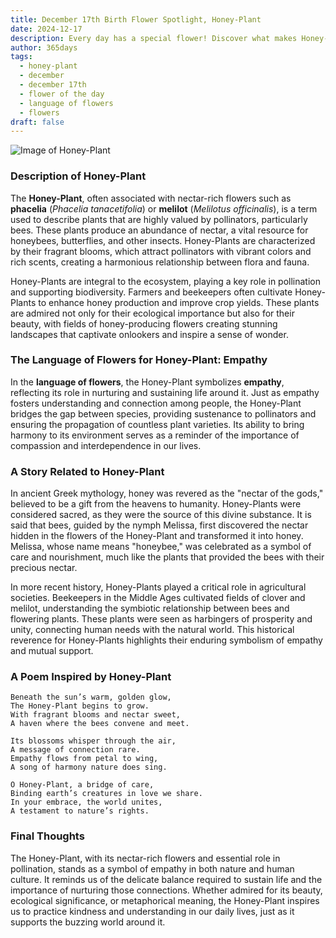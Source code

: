 ```yaml
---
title: December 17th Birth Flower Spotlight, Honey-Plant
date: 2024-12-17
description: Every day has a special flower! Discover what makes Honey-Plant unique as today’s birth flower and its symbolic meaning.
author: 365days
tags:
  - honey-plant
  - december
  - december 17th
  - flower of the day
  - language of flowers
  - flowers
draft: false
---
```


![Image of Honey-Plant](https://cdn.pixabay.com/photo/2019/02/07/08/08/hoya-3980637_960_720.jpg#center)


### Description of Honey-Plant

The **Honey-Plant**, often associated with nectar-rich flowers such as **phacelia** (_Phacelia tanacetifolia_) or **melilot** (_Melilotus officinalis_), is a term used to describe plants that are highly valued by pollinators, particularly bees. These plants produce an abundance of nectar, a vital resource for honeybees, butterflies, and other insects. Honey-Plants are characterized by their fragrant blooms, which attract pollinators with vibrant colors and rich scents, creating a harmonious relationship between flora and fauna.

Honey-Plants are integral to the ecosystem, playing a key role in pollination and supporting biodiversity. Farmers and beekeepers often cultivate Honey-Plants to enhance honey production and improve crop yields. These plants are admired not only for their ecological importance but also for their beauty, with fields of honey-producing flowers creating stunning landscapes that captivate onlookers and inspire a sense of wonder.

### The Language of Flowers for Honey-Plant: Empathy

In the **language of flowers**, the Honey-Plant symbolizes **empathy**, reflecting its role in nurturing and sustaining life around it. Just as empathy fosters understanding and connection among people, the Honey-Plant bridges the gap between species, providing sustenance to pollinators and ensuring the propagation of countless plant varieties. Its ability to bring harmony to its environment serves as a reminder of the importance of compassion and interdependence in our lives.

### A Story Related to Honey-Plant

In ancient Greek mythology, honey was revered as the "nectar of the gods," believed to be a gift from the heavens to humanity. Honey-Plants were considered sacred, as they were the source of this divine substance. It is said that bees, guided by the nymph Melissa, first discovered the nectar hidden in the flowers of the Honey-Plant and transformed it into honey. Melissa, whose name means "honeybee," was celebrated as a symbol of care and nourishment, much like the plants that provided the bees with their precious nectar.

In more recent history, Honey-Plants played a critical role in agricultural societies. Beekeepers in the Middle Ages cultivated fields of clover and melilot, understanding the symbiotic relationship between bees and flowering plants. These plants were seen as harbingers of prosperity and unity, connecting human needs with the natural world. This historical reverence for Honey-Plants highlights their enduring symbolism of empathy and mutual support.

### A Poem Inspired by Honey-Plant

```
Beneath the sun’s warm, golden glow,  
The Honey-Plant begins to grow.  
With fragrant blooms and nectar sweet,  
A haven where the bees convene and meet.  

Its blossoms whisper through the air,  
A message of connection rare.  
Empathy flows from petal to wing,  
A song of harmony nature does sing.  

O Honey-Plant, a bridge of care,  
Binding earth’s creatures in love we share.  
In your embrace, the world unites,  
A testament to nature’s rights.  
```

### Final Thoughts

The Honey-Plant, with its nectar-rich flowers and essential role in pollination, stands as a symbol of empathy in both nature and human culture. It reminds us of the delicate balance required to sustain life and the importance of nurturing those connections. Whether admired for its beauty, ecological significance, or metaphorical meaning, the Honey-Plant inspires us to practice kindness and understanding in our daily lives, just as it supports the buzzing world around it.